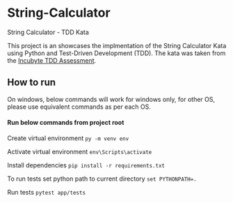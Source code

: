 # String-Calculator
String Calculator - TDD Kata

This project is an showcases the implmentation of the String Calculator Kata using Python and Test-Driven Development (TDD).
The kata was taken from the [Incubyte TDD Assessment](https://blog.incubyte.co/blog/tdd-assessment/).


## How to run
On windows, below commands will work for windows only, for other OS, please use equivalent commands as per each OS.

#### Run below commands from project root

Create virtual environment
```py -m venv env```

Activate virtual environment
```env\Scripts\activate```

Install dependencies
```pip install -r requirements.txt```

To run tests
set python path to current directory
```set PYTHONPATH=.```

Run tests
```pytest app/tests```
